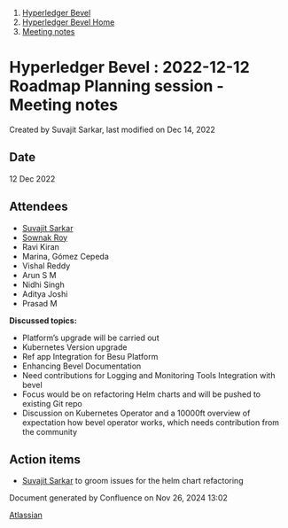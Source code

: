 1. [Hyperledger Bevel](index.html)
2. [Hyperledger Bevel Home](Hyperledger-Bevel-Home_21954565.html)
3. [Meeting notes](Meeting-notes_21960953.html)

# Hyperledger Bevel : 2022-12-12 Roadmap Planning session - Meeting notes

Created by Suvajit Sarkar, last modified on Dec 14, 2022

## Date

12 Dec 2022

## Attendees

- [Suvajit Sarkar](https://lf-hyperledger.atlassian.net/wiki/people/712020:9a33b8cc-fcb9-4626-9e09-7f700c9c2300?ref=confluence)
- [Sownak Roy](https://lf-hyperledger.atlassian.net/wiki/people/5f6defc406e342007131c946?ref=confluence)
- Ravi Kiran
- Marina, Gómez Cepeda
- Vishal Reddy
- Arun S M
- Nidhi Singh
- Aditya Joshi
- Prasad M

**Discussed topics:**

- Platform’s upgrade will be carried out
- Kubernetes Version upgrade
- Ref app Integration for Besu Platform
- Enhancing Bevel Documentation
- Need contributions for Logging and Monitoring Tools Integration with bevel
- Focus would be on refactoring Helm charts and will be pushed to existing Git repo
- Discussion on Kubernetes Operator and a 10000ft overview of expectation how bevel operator works, which needs contribution from the community

## Action items

- [Suvajit Sarkar](https://lf-hyperledger.atlassian.net/wiki/people/712020:9a33b8cc-fcb9-4626-9e09-7f700c9c2300?ref=confluence) to groom issues for the helm chart refactoring
  

Document generated by Confluence on Nov 26, 2024 13:02

[Atlassian](http://www.atlassian.com/)
